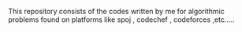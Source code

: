 This repository consists of the codes written by me for algorithmic problems found on platforms like spoj , codechef , codeforces ,etc.....
